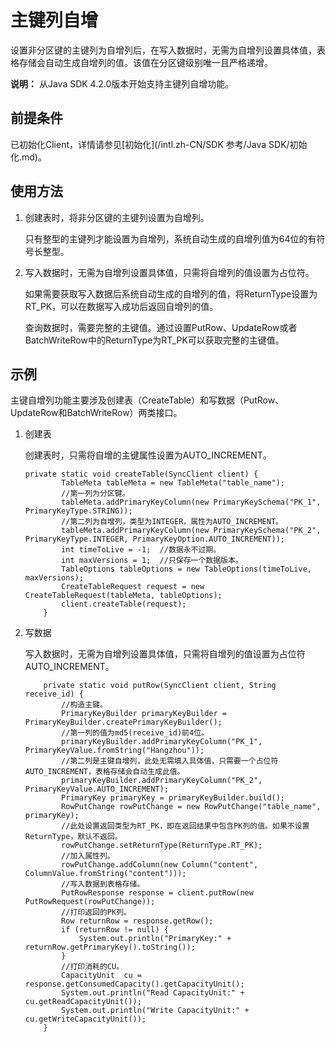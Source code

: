 # 主键列自增

设置非分区键的主键列为自增列后，在写入数据时，无需为自增列设置具体值，表格存储会自动生成自增列的值。该值在分区键级别唯一且严格递增。

**说明：** 从Java SDK 4.2.0版本开始支持主键列自增功能。

## 前提条件

已初始化Client，详情请参见[初始化](/intl.zh-CN/SDK 参考/Java SDK/初始化.md)。

## 使用方法

1.  创建表时，将非分区键的主键列设置为自增列。

    只有整型的主键列才能设置为自增列，系统自动生成的自增列值为64位的有符号长整型。

2.  写入数据时，无需为自增列设置具体值，只需将自增列的值设置为占位符。

    如果需要获取写入数据后系统自动生成的自增列的值，将ReturnType设置为RT\_PK，可以在数据写入成功后返回自增列的值。

    查询数据时，需要完整的主键值。通过设置PutRow、UpdateRow或者BatchWriteRow中的ReturnType为RT\_PK可以获取完整的主键值。


## 示例

主键自增列功能主要涉及创建表（CreateTable）和写数据（PutRow、UpdateRow和BatchWriteRow）两类接口。

1.  创建表

    创建表时，只需将自增的主键属性设置为AUTO\_INCREMENT。

    ```
    private static void createTable(SyncClient client) {
            TableMeta tableMeta = new TableMeta("table_name");
            //第一列为分区键。
            tableMeta.addPrimaryKeyColumn(new PrimaryKeySchema("PK_1", PrimaryKeyType.STRING));
            //第二列为自增列，类型为INTEGER，属性为AUTO_INCREMENT。
            tableMeta.addPrimaryKeyColumn(new PrimaryKeySchema("PK_2", PrimaryKeyType.INTEGER, PrimaryKeyOption.AUTO_INCREMENT));
            int timeToLive = -1;  //数据永不过期。
            int maxVersions = 1;  //只保存一个数据版本。
            TableOptions tableOptions = new TableOptions(timeToLive, maxVersions);
            CreateTableRequest request = new CreateTableRequest(tableMeta, tableOptions);
            client.createTable(request);
        }
    ```

2.  写数据

    写入数据时，无需为自增列设置具体值，只需将自增列的值设置为占位符AUTO\_INCREMENT。

    ```
        private static void putRow(SyncClient client, String receive_id) {
            //构造主键。
            PrimaryKeyBuilder primaryKeyBuilder = PrimaryKeyBuilder.createPrimaryKeyBuilder();
            //第一列的值为md5(receive_id)前4位。
            primaryKeyBuilder.addPrimaryKeyColumn("PK_1", PrimaryKeyValue.fromString("Hangzhou"));
            //第二列是主键自增列，此处无需填入具体值，只需要一个占位符AUTO_INCREMENT，表格存储会自动生成此值。
            primaryKeyBuilder.addPrimaryKeyColumn("PK_2", PrimaryKeyValue.AUTO_INCREMENT);
            PrimaryKey primaryKey = primaryKeyBuilder.build();
            RowPutChange rowPutChange = new RowPutChange("table_name", primaryKey);
            //此处设置返回类型为RT_PK，即在返回结果中包含PK列的值。如果不设置ReturnType，默认不返回。
            rowPutChange.setReturnType(ReturnType.RT_PK);
            //加入属性列。
            rowPutChange.addColumn(new Column("content", ColumnValue.fromString("content")));
            //写入数据到表格存储。
            PutRowResponse response = client.putRow(new PutRowRequest(rowPutChange));
            //打印返回的PK列。
            Row returnRow = response.getRow();
            if (returnRow != null) {
                System.out.println("PrimaryKey:" + returnRow.getPrimaryKey().toString());
            }
            //打印消耗的CU。
            CapacityUnit  cu = response.getConsumedCapacity().getCapacityUnit();
            System.out.println("Read CapacityUnit:" + cu.getReadCapacityUnit());
            System.out.println("Write CapacityUnit:" + cu.getWriteCapacityUnit());
        }
    ```


